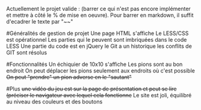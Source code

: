Actuellement le projet valide : (barrer ce qui n'est pas encore implémenter et mettre à côté le % de mise en oeuvre). Pour barrer en markdown, il suffit d'ecadrer le texte par "~~"

#Généralités de gestion de projet
Une page HTML s'affiche
Le LESS/CSS est opérationnel
Les parties qui le peuvent sont imbriquées dans le code LESS
Une partie du code est en jQuery
le Git a un historique
les conflits de GIT sont résolus

#Fonctionnalités
Un échiquier de 10x10 s'affiche
Les pions sont au bon endroit
On peut déplacer les pions
seulement aux endroits où c'est possible
~~On peut "prendre" un pion adverse en le "sautant"~~

#Plus
~~une vidéo du jeu est sur la page de présentation et peut se lire (préciser le navigateur avec lequel cela fonctionne~~
Le site est joli, équilibré au niveau des couleurs et des boutons


